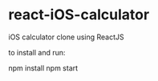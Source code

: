 # react-iOS-calculator
iOS calculator clone using ReactJS


to install and run:

npm install
npm start
